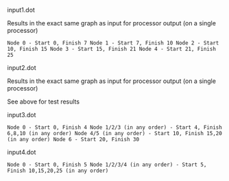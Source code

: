 input1.dot

Results in the exact same graph as input for processor output (on a single processor)

`Node 0 - Start 0, Finish 7
Node 1 - Start 7, Finish 10
Node 2 - Start 10, Finish 15
Node 3 - Start 15, Finish 21
Node 4 - Start 21, Finish 25`

input2.dot

Results in the exact same graph as input for processor output (on a single processor)

See above for test results

input3.dot

`Node 0 - Start 0, Finish 4
Node 1/2/3 (in any order) - Start 4, Finish 6,8,10 (in any order)
Node 4/5 (in any order) - Start 10, Finish 15,20 (in any order)
Node 6 - Start 20, Finish 30`

input4.dot

`Node 0 - Start 0, Finish 5
Node 1/2/3/4 (in any order) - Start 5, Finish 10,15,20,25 (in any order)`